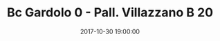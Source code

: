 ---
title: Bc Gardolo 0 - Pall. Villazzano B 20
date: 2017-10-30 19:00:00
squadra-a: Pall. Villazzano B
punteggio-a: 0
squadra-b: Bc Gardolo
punteggio-b: 20
partite/squadra: under-18-17-18
luogo: Centro Sportivo Trento Nord
categoria: under 18
---